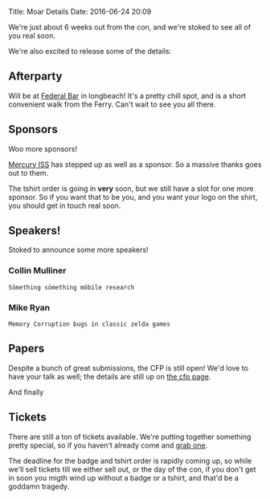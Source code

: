 Title: Moar Details
Date: 2016-06-24 20:09

We're just about 6 weeks out from the con, and we're stoked to see all of you real soon.

We're also excited to release some of the details:

## Afterparty

Will be at [Federal Bar][federalbar] in longbeach! It's a pretty chill spot,
and is a short convenient walk from the Ferry. Can't wait to see you all there.

## Sponsors

Woo more sponsors!

[Mercury ISS][mercury] has stepped up as well as a sponsor. So a massive thanks goes out to them.

The tshirt order is going in **very** soon, but we still have a slot for one
more sponsor. So if you want that to be you, and you want your logo on the
shirt, you should get in touch real soon.

## Speakers!

Stoked to announce some more speakers!

### Collin Mulliner

    Sömething sömething möbile research

### Mike Ryan

    Memory Corruption bugs in classic zelda games

## Papers

Despite a bunch of great submissions, the CFP is still open! We'd love to have
your talk as well; the details are still up on [the cfp page][cfp].

And finally

## Tickets

There are still a ton of tickets available. We're putting together something
pretty special, so if you haven't already come and [grab one][tickets].

The deadline for the badge and tshirt order is rapidly coming up, so while
we'll sell tickets till we either sell out, or the day of the con, if you don't
get in soon you migth wind up without a badge or a tshirt, and that'd be a
goddamn tragedy.

[cfp]: /pages/cfp.html
[cfs]: /pages/call-for-sponsors.html
[tickets]: https://www.eventbrite.com.au/e/wrong-island-con-2718-tickets-24691427725

[ferry]: http://www.catalinaexpress.com/schedule-fares.html
[threatbutt]: https://threatbutt.com
[federalbar]: http://lb.thefederalbar.com/
[mercury]: http://mercuryiss.com.au
